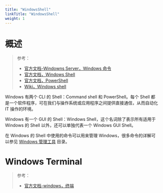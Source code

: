 ```yaml
---
title: "WindowsShell"
linkTitle: "WindowsShell"
weight: 1
---
```


# 概述

> 参考：
>
> - [官方文档-Windowns Server，Windows 命令](https://learn.microsoft.com/en-us/windows-server/administration/windows-commands/windows-commands)
> - [官方文档，Windows Shell](https://learn.microsoft.com/en-us/windows/win32/shell/shell-entry)
> - [官方文档，PowerShell](https://learn.microsoft.com/en-us/powershell/)
> - [Wiki，Windows shell](https://en.wikipedia.org/wiki/Windows_shell)

Windows 有两个 CLI 的 Shell：Command shell 和 PowerShell。每个 Shell 都是一个软件程序，可在我们与操作系统或应用程序之间提供直接通信，从而自动化 IT 操作的环境。

Windows 有一个 GUI 的 Shell：Windows Shell，这个名词除了表示所有适用于 Windows 的 Shell 以外，还可以单独代表一个 Windows GUI Shell。

在 Windows 的 Shell 中使用的命令可以用来管理 Windows，很多命令的详解可以参见 [Windows 管理工具](/docs/1.操作系统/Windows%20管理/Windows%20管理工具/_index.md) 目录。

# Windows Terminal

> 参考：
>
> - [官方文档-windows，终端](https://learn.microsoft.com/en-us/windows/terminal/)

